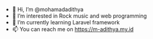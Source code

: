 - 👋 Hi, I’m @mohamadadithya
- 👀 I’m interested in Rock music and web programming
- 🌱 I’m currently learning Laravel framework
- 📫 You can reach me on https://m-adithya.my.id

<!---
mohamadadithya/mohamadadithya is a ✨ special ✨ repository because its `README.md` (this file) appears on your GitHub profile.
You can click the Preview link to take a look at your changes.
--->
